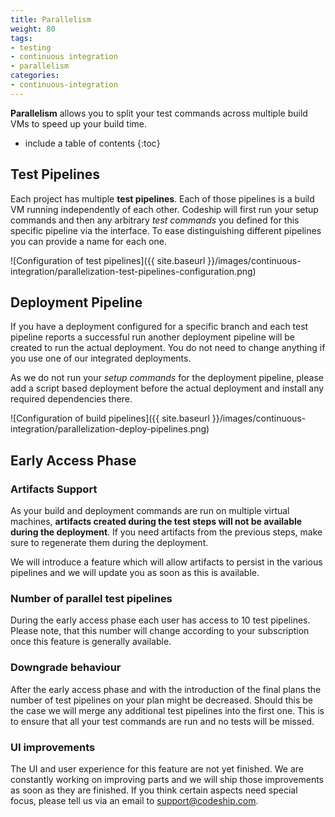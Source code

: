 ```yaml
---
title: Parallelism
weight: 80
tags:
- testing
- continuous integration
- parallelism
categories:
- continuous-integration
---
```


**Parallelism** allows you to split your test commands across multiple build VMs to speed up your build time.

* include a table of contents
{:toc}

## Test Pipelines
Each project has multiple **test pipelines**. Each of those pipelines is a build VM running independently of each other. Codeship will first run your setup commands and then any arbitrary _test commands_ you defined for this specific pipeline via the interface. To ease distinguishing different pipelines you can provide a name for each one.

![Configuration of test pipelines]({{ site.baseurl }}/images/continuous-integration/parallelization-test-pipelines-configuration.png)

## Deployment Pipeline
If you have a deployment configured for a specific branch and each test pipeline reports a successful run another deployment pipeline will be created to run the actual deployment. You do not need to change anything if you use one of our integrated deployments.

As we do not run your _setup commands_ for the deployment pipeline, please add a script based deployment before the actual deployment and install any required dependencies there.

![Configuration of build pipelines]({{ site.baseurl }}/images/continuous-integration/parallelization-deploy-pipelines.png)

## Early Access Phase

### Artifacts Support
As your build and deployment commands are run on multiple virtual machines, **artifacts created during the test steps will not be available during the deployment**. If you need artifacts from the previous steps, make sure to regenerate them during the deployment.

We will introduce a feature which will allow artifacts to persist in the various pipelines and we will update you as soon as this is available.

### Number of parallel test pipelines
During the early access phase each user has access to 10 test pipelines. Please note, that this number will change according to your subscription once this feature is generally available.

### Downgrade behaviour
After the early access phase and with the introduction of the final plans the number of test pipelines on your plan might be decreased. Should this be the case we will merge any additional test pipelines into the first one. This is to ensure that all your test commands are run and no tests will be missed.

### UI improvements
The UI and user experience for this feature are not yet finished. We are constantly working on improving parts and we will ship those improvements as soon as they are finished. If you think certain aspects need special focus, please tell us via an email to [support@codeship.com](mailto:support@codeship.com).
